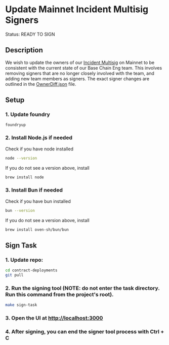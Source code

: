 # Update Mainnet Incident Multisig Signers

Status: READY TO SIGN

## Description

We wish to update the owners of our [Incident Multisig](https://sepolia.etherscan.io/address/0x5dfeb066334b67355a15dc9b67317fd2a2e1f77f) on Mainnet to be consistent with the current state of our Base Chain Eng team. This involves removing signers that are no longer closely involved with the team, and adding new team members as signers. The exact signer changes are outlined in the [OwnerDiff.json](./OwnerDiff.json) file.

## Setup

### 1. Update foundry

```
foundryup
```

### 2. Install Node.js if needed

Check if you have node installed

```bash
node --version
```

If you do not see a version above, install

```bash
brew install node
```

### 3. Install Bun if needed

Check if you have bun installed

```bash
bun --version
```

If you do not see a version above, install

```bash
brew install oven-sh/bun/bun
```

## Sign Task

### 1. Update repo:

```bash
cd contract-deployments
git pull
```

### 2. Run the signing tool (NOTE: do not enter the task directory. Run this command from the project's root).

```bash
make sign-task
```

### 3. Open the UI at [http://localhost:3000](http://localhost:3000)

### 4. After signing, you can end the signer tool process with Ctrl + C
